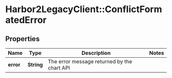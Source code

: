 # Harbor2LegacyClient::ConflictFormatedError

## Properties
Name | Type | Description | Notes
------------ | ------------- | ------------- | -------------
**error** | **String** | The error message returned by the chart API | 



